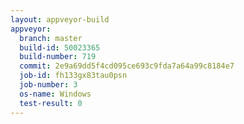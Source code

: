 ```yaml
---
layout: appveyor-build
appveyor:
  branch: master
  build-id: 50023365
  build-number: 719
  commit: 2e9a69dd5f4cd095ce693c9fda7a64a99c8184e7
  job-id: fh133gx83tau0psn
  job-number: 3
  os-name: Windows
  test-result: 0
---
```

